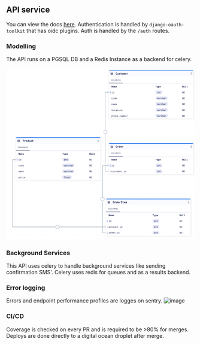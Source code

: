 ## API service
You can view the docs [here](http://137.184.154.90/docs).
Authentication is handled by `django-oauth-toolkit` that has oidc plugins. Auth is handled by the `/auth` routes. 

### Modelling
The API runs on a PGSQL DB and a Redis Instance as a backend for celery.

![ERD Image](image.png)

### Background Services
This API uses celery to handle background services like sending confirmation SMS'. Celery uses redis for queues and as a results backend.

### Error logging
Errors and endpoint performance profiles are logges on sentry.
![image](https://github.com/mogendi/sil_test/assets/40548350/990918af-977d-4d97-9bc6-f3cde144412b)


### CI/CD
Coverage is checked on every PR and is required to be >80% for merges. Deploys are done directly to a digital ocean droplet after merge.
